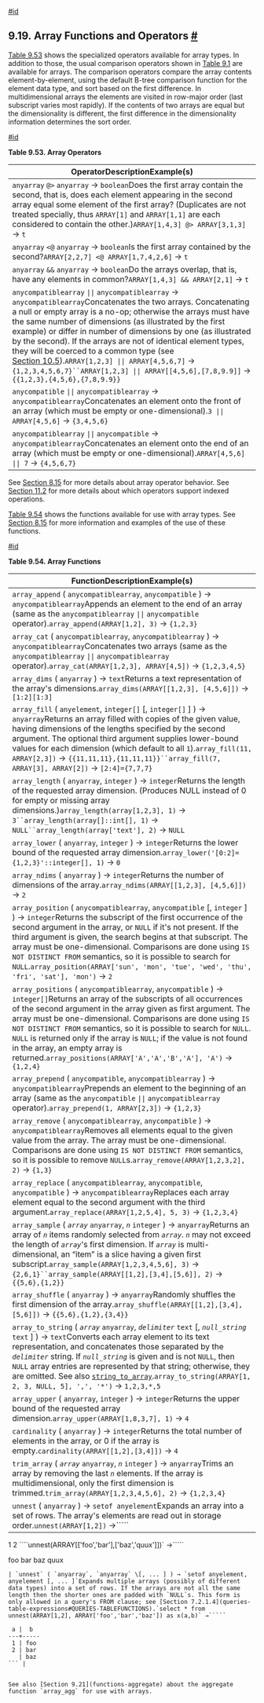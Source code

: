 [#id](#FUNCTIONS-ARRAY)

## 9.19. Array Functions and Operators [#](#FUNCTIONS-ARRAY)

[Table 9.53](functions-array#ARRAY-OPERATORS-TABLE) shows the specialized operators available for array types. In addition to those, the usual comparison operators shown in [Table 9.1](functions-comparison#FUNCTIONS-COMPARISON-OP-TABLE) are available for arrays. The comparison operators compare the array contents element-by-element, using the default B-tree comparison function for the element data type, and sort based on the first difference. In multidimensional arrays the elements are visited in row-major order (last subscript varies most rapidly). If the contents of two arrays are equal but the dimensionality is different, the first difference in the dimensionality information determines the sort order.

[#id](#ARRAY-OPERATORS-TABLE)

**Table 9.53. Array Operators**

| OperatorDescriptionExample(s)                                                                                                                                                                                                                                                                                                                                                                                                                                                                                                                                                                             |
| --------------------------------------------------------------------------------------------------------------------------------------------------------------------------------------------------------------------------------------------------------------------------------------------------------------------------------------------------------------------------------------------------------------------------------------------------------------------------------------------------------------------------------------------------------------------------------------------------------- |
| `anyarray` `@>` `anyarray` → `boolean`Does the first array contain the second, that is, does each element appearing in the second array equal some element of the first array? (Duplicates are not treated specially, thus `ARRAY[1]` and `ARRAY[1,1]` are each considered to contain the other.)`ARRAY[1,4,3] @> ARRAY[3,1,3]` → `t`                                                                                                                                                                                                                                                                     |
| `anyarray` `<@` `anyarray` → `boolean`Is the first array contained by the second?`ARRAY[2,2,7] <@ ARRAY[1,7,4,2,6]` → `t`                                                                                                                                                                                                                                                                                                                                                                                                                                                                                 |
| `anyarray` `&&` `anyarray` → `boolean`Do the arrays overlap, that is, have any elements in common?`ARRAY[1,4,3] && ARRAY[2,1]` → `t`                                                                                                                                                                                                                                                                                                                                                                                                                                                                      |
| `anycompatiblearray` `\|\|` `anycompatiblearray` → `anycompatiblearray`Concatenates the two arrays. Concatenating a null or empty array is a no-op; otherwise the arrays must have the same number of dimensions (as illustrated by the first example) or differ in number of dimensions by one (as illustrated by the second). If the arrays are not of identical element types, they will be coerced to a common type (see [Section 10.5](typeconv-union-case)).`ARRAY[1,2,3] \|\| ARRAY[4,5,6,7]` → `{1,2,3,4,5,6,7}``ARRAY[1,2,3] \|\| ARRAY[[4,5,6],[7,8,9.9]]` → `{{1,2,3},{4,5,6},{7,8,9.9}}` |
| `anycompatible` `\|\|` `anycompatiblearray` → `anycompatiblearray`Concatenates an element onto the front of an array (which must be empty or one-dimensional).`3 \|\| ARRAY[4,5,6]` → `{3,4,5,6}`                                                                                                                                                                                                                                                                                                                                                                                                         |
| `anycompatiblearray` `\|\|` `anycompatible` → `anycompatiblearray`Concatenates an element onto the end of an array (which must be empty or one-dimensional).`ARRAY[4,5,6] \|\| 7` → `{4,5,6,7}`                                                                                                                                                                                                                                                                                                                                                                                                           |


See [Section 8.15](arrays) for more details about array operator behavior. See [Section 11.2](indexes-types) for more details about which operators support indexed operations.

[Table 9.54](functions-array#ARRAY-FUNCTIONS-TABLE) shows the functions available for use with array types. See [Section 8.15](arrays) for more information and examples of the use of these functions.

[#id](#ARRAY-FUNCTIONS-TABLE)

**Table 9.54. Array Functions**

| FunctionDescriptionExample(s)                                                                                                                                                                                                                                                                                                                                                                                                                                                                                                   |
| ------------------------------------------------------------------------------------------------------------------------------------------------------------------------------------------------------------------------------------------------------------------------------------------------------------------------------------------------------------------------------------------------------------------------------------------------------------------------------------------------------------------------------- |
| `array_append` ( `anycompatiblearray`, `anycompatible` ) → `anycompatiblearray`Appends an element to the end of an array (same as the `anycompatiblearray` `\|\|` `anycompatible` operator).`array_append(ARRAY[1,2], 3)` → `{1,2,3}`                                                                                                                                                                                                                                                                                       |
| `array_cat` ( `anycompatiblearray`, `anycompatiblearray` ) → `anycompatiblearray`Concatenates two arrays (same as the `anycompatiblearray` `\|\|` `anycompatiblearray` operator).`array_cat(ARRAY[1,2,3], ARRAY[4,5])` → `{1,2,3,4,5}`                                                                                                                                                                                                                                                                                      |
| `array_dims` ( `anyarray` ) → `text`Returns a text representation of the array's dimensions.`array_dims(ARRAY[[1,2,3], [4,5,6]])` → `[1:2][1:3]`                                                                                                                                                                                                                                                                                                                                                                            |
| `array_fill` ( `anyelement`, `integer[]` \[, `integer[]` ] ) → `anyarray`Returns an array filled with copies of the given value, having dimensions of the lengths specified by the second argument. The optional third argument supplies lower-bound values for each dimension (which default to all `1`).`array_fill(11, ARRAY[2,3])` → `{{11,11,11},{11,11,11}}``array_fill(7, ARRAY[3], ARRAY[2])` → `[2:4]={7,7,7}`                                                                                                     |
| `array_length` ( `anyarray`, `integer` ) → `integer`Returns the length of the requested array dimension. (Produces NULL instead of 0 for empty or missing array dimensions.)`array_length(array[1,2,3], 1)` → `3``array_length(array[]::int[], 1)` → `NULL``array_length(array['text'], 2)` → `NULL`                                                                                                                                                                                                                        |
| `array_lower` ( `anyarray`, `integer` ) → `integer`Returns the lower bound of the requested array dimension.`array_lower('[0:2]={1,2,3}'::integer[], 1)` → `0`                                                                                                                                                                                                                                                                                                                                                              |
| `array_ndims` ( `anyarray` ) → `integer`Returns the number of dimensions of the array.`array_ndims(ARRAY[[1,2,3], [4,5,6]])` → `2`                                                                                                                                                                                                                                                                                                                                                                                          |
| `array_position` ( `anycompatiblearray`, `anycompatible` \[, `integer` ] ) → `integer`Returns the subscript of the first occurrence of the second argument in the array, or `NULL` if it's not present. If the third argument is given, the search begins at that subscript. The array must be one-dimensional. Comparisons are done using `IS NOT DISTINCT FROM` semantics, so it is possible to search for `NULL`.`array_position(ARRAY['sun', 'mon', 'tue', 'wed', 'thu', 'fri', 'sat'], 'mon')` → `2`                   |
| `array_positions` ( `anycompatiblearray`, `anycompatible` ) → `integer[]`Returns an array of the subscripts of all occurrences of the second argument in the array given as first argument. The array must be one-dimensional. Comparisons are done using `IS NOT DISTINCT FROM` semantics, so it is possible to search for `NULL`. `NULL` is returned only if the array is `NULL`; if the value is not found in the array, an empty array is returned.`array_positions(ARRAY['A','A','B','A'], 'A')` → `{1,2,4}`           |
| `array_prepend` ( `anycompatible`, `anycompatiblearray` ) → `anycompatiblearray`Prepends an element to the beginning of an array (same as the `anycompatible` `\|\|` `anycompatiblearray` operator).`array_prepend(1, ARRAY[2,3])` → `{1,2,3}`                                                                                                                                                                                                                                                                              |
| `array_remove` ( `anycompatiblearray`, `anycompatible` ) → `anycompatiblearray`Removes all elements equal to the given value from the array. The array must be one-dimensional. Comparisons are done using `IS NOT DISTINCT FROM` semantics, so it is possible to remove `NULL`s.`array_remove(ARRAY[1,2,3,2], 2)` → `{1,3}`                                                                                                                                                                                                |
| `array_replace` ( `anycompatiblearray`, `anycompatible`, `anycompatible` ) → `anycompatiblearray`Replaces each array element equal to the second argument with the third argument.`array_replace(ARRAY[1,2,5,4], 5, 3)` → `{1,2,3,4}`                                                                                                                                                                                                                                                                                       |
| `array_sample` ( *`array`* `anyarray`, *`n`* `integer` ) → `anyarray`Returns an array of *`n`* items randomly selected from *`array`*. *`n`* may not exceed the length of *`array`*'s first dimension. If *`array`* is multi-dimensional, an “item” is a slice having a given first subscript.`array_sample(ARRAY[1,2,3,4,5,6], 3)` → `{2,6,1}``array_sample(ARRAY[[1,2],[3,4],[5,6]], 2)` → `{{5,6},{1,2}}`                                                                                                                |
| `array_shuffle` ( `anyarray` ) → `anyarray`Randomly shuffles the first dimension of the array.`array_shuffle(ARRAY[[1,2],[3,4],[5,6]])` → `{{5,6},{1,2},{3,4}}`                                                                                                                                                                                                                                                                                                                                                             |
| `array_to_string` ( *`array`* `anyarray`, *`delimiter`* `text` \[, *`null_string`* `text` ] ) → `text`Converts each array element to its text representation, and concatenates those separated by the *`delimiter`* string. If *`null_string`* is given and is not `NULL`, then `NULL` array entries are represented by that string; otherwise, they are omitted. See also [`string_to_array`](functions-string#FUNCTION-STRING-TO-ARRAY).`array_to_string(ARRAY[1, 2, 3, NULL, 5], ',', '*')` → `1,2,3,*,5`           |
| `array_upper` ( `anyarray`, `integer` ) → `integer`Returns the upper bound of the requested array dimension.`array_upper(ARRAY[1,8,3,7], 1)` → `4`                                                                                                                                                                                                                                                                                                                                                                          |
| `cardinality` ( `anyarray` ) → `integer`Returns the total number of elements in the array, or 0 if the array is empty.`cardinality(ARRAY[[1,2],[3,4]])` → `4`                                                                                                                                                                                                                                                                                                                                                               |
| `trim_array` ( *`array`* `anyarray`, *`n`* `integer` ) → `anyarray`Trims an array by removing the last *`n`* elements. If the array is multidimensional, only the first dimension is trimmed.`trim_array(ARRAY[1,2,3,4,5,6], 2)` → `{1,2,3,4}`                                                                                                                                                                                                                                                                              |
| `unnest` ( `anyarray` ) → `setof anyelement`Expands an array into a set of rows. The array's elements are read out in storage order.`unnest(ARRAY[1,2])` →`````

 1
 2
````unnest(ARRAY[['foo','bar'],['baz','quux']])` →`````

 foo
 bar
 baz
 quux
```                                                                                                                                                                                                                                                                    |
| `unnest` ( `anyarray`, `anyarray` \[, ... ] ) → `setof anyelement, anyelement [, ... ]`Expands multiple arrays (possibly of different data types) into a set of rows. If the arrays are not all the same length then the shorter ones are padded with `NULL`s. This form is only allowed in a query's FROM clause; see [Section 7.2.1.4](queries-table-expressions#QUERIES-TABLEFUNCTIONS).`select * from unnest(ARRAY[1,2], ARRAY['foo','bar','baz']) as x(a,b)` →`````

 a |  b
---+-----
 1 | foo
 2 | bar
   | baz
``` |


See also [Section 9.21](functions-aggregate) about the aggregate function `array_agg` for use with arrays.